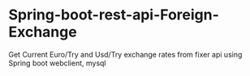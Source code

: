 # Spring-boot-rest-api-Foreign-Exchange
 Get Current Euro/Try and Usd/Try exchange rates from fixer api using Spring boot webclient, mysql
